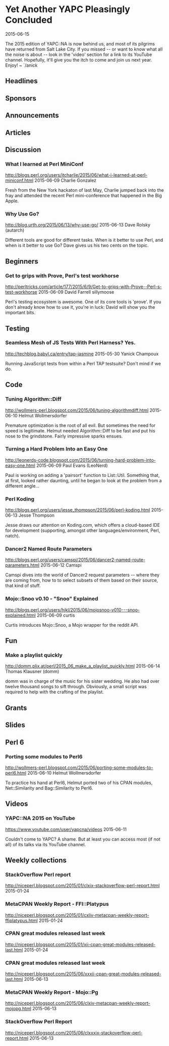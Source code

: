 # Yet Another YAPC Pleasingly Concluded 
2015-06-15

The 2015 edition of YAPC::NA is now behind us, and most of its pilgrims
have returned from Salt Lake City. If you missed -- or want to know what all
the noise is about -- look in the 'video' section for a link to its YouTube channel. 
Hopefully, it'll give you the itch to come and join us next year. Enjoy!
~ `/anick



## Headlines

## Sponsors

## Announcements

## Articles


## Discussion

### What I learned at Perl MiniConf
http://blogs.perl.org/users/itcharlie/2015/06/what-i-learned-at-perl-miniconf.html
2015-06-09
Charlie Gonzalez

Fresh from the New York hackaton of last May, Charlie jumped back into the fray and 
attended the recent Perl mini-conference that happened in the Big Apple.


### Why Use Go?
http://blog.urth.org/2015/06/13/why-use-go/
2015-06-13
Dave Rolsky (autarch)

Different tools are good for different tasks. When is it better to use Perl,
and when is it better to use Go? Dave gives us his two cents on the topic.



## Beginners

###  Get to grips with Prove, Perl's test workhorse
http://perltricks.com/article/177/2015/6/9/Get-to-grips-with-Prove--Perl-s-test-workhorse
2015-06-09
David Farrell sillymoose

Perl's testing ecosystem is awesome. One of its core tools is 'prove'. If  you
don't already know how to use it, you're in luck: David will show you the
important bits.



## Testing

### Seamless Mesh of JS Tests With Perl Harness? Yes.
http://techblog.babyl.ca/entry/tap-jasmine
2015-05-30
Yanick Champoux

Running JavaScript tests from within a Perl TAP testsuite? Don't mind if we
do.

## Code

###  Tuning Algorithm::Diff
http://wollmers-perl.blogspot.com/2015/06/tuning-algorithmdiff.html
2015-06-10
Helmut Wollmersdorfer

Premature optimization is the root of all evil. But sometimes the need for
speed is legitimate. Helmut needed Algorithm::Diff to be fast and put his
nose to the grindstone. Fairly impressive sparks ensues.

### Turning a Hard Problem Into an Easy One
http://leonerds-code.blogspot.com/2015/06/turning-hard-problem-into-easy-one.html
2015-06-09
Paul Evans (LeoNerd)

Paul is working on adding a 'pairsort' function to List::Util. Something that,
at first, looked rather daunting, until he began to look at the problem from a
different angle...


### Perl Koding
http://blogs.perl.org/users/jesse_thompson/2015/06/perl-koding.html
2015-06-13
Jesse Thompson

Jesse draws our attention on Koding.com, which offers a cloud-based IDE for
development (supporting, amongst other languages/environment, Perl, natch).

### Dancer2 Named Route Parameters
http://blogs.perl.org/users/camspi/2015/06/dancer2-named-route-parameters.html
2015-06-12
Camspi

Camspi dives into the world of Dancer2 request parameters -- where they are
coming from, how to to select subsets of them based on their source, that kind
of stuff.

### Mojo::Snoo v0.10 - "Snoo" Explained
http://blogs.perl.org/users/hjkl/2015/06/mojosnoo-v010---snoo-explained.html
2015-06-09
curtis

Curtis introduces Mojo::Snoo, a Mojo wrapper for the reddit API.


## Fun

### Make a playlist quickly
http://domm.plix.at/perl/2015_06_make_a_playlist_quickly.html
2015-06-14
Thomas Klausner (domm)

domm was in charge of the music for his sister wedding. He also had over
twelve thousand songs to sift through. Obviously, a small script was required to
help with the crafting of the playlist.


## Grants

## Slides

## Perl 6

###  Porting some modules to Perl6
http://wollmers-perl.blogspot.com/2015/06/porting-some-modules-to-perl6.html
2015-06-10
Helmut Wollmersdorfer

To practice his hand at Perl6, Helmut ported two of his CPAN modules,
Net::Similarity and Bag::Similarity to Perl6.


## Videos

### YAPC::NA 2015 on YouTube
https://www.youtube.com/user/yapcna/videos
2015-06-11

Couldn't come to YAPC? A shame. But at least you can access most (if not all)
of its talks via its YouTube channel.

## Weekly collections

### StackOverflow Perl report
http://niceperl.blogspot.com/2015/01/clxix-stackoverflow-perl-report.html
2015-01-24


### MetaCPAN Weekly Report - FFI::Platypus 
http://niceperl.blogspot.com/2015/01/cxliv-metacpan-weekly-report-ffiplatypus.html
2015-01-24


### CPAN great modules released last week
http://niceperl.blogspot.com/2015/01/xii-cpan-great-modules-released-last.html
2015-01-24





### CPAN great modules released last week
http://niceperl.blogspot.com/2015/06/xxxii-cpan-great-modules-released-last.html
2015-06-13


### MetaCPAN Weekly Report - Mojo::Pg
http://niceperl.blogspot.com/2015/06/clxiv-metacpan-weekly-report-mojopg.html
2015-06-13

### StackOverflow Perl Report
http://niceperl.blogspot.com/2015/06/clxxxix-stackoverflow-perl-report.html
2015-06-13


